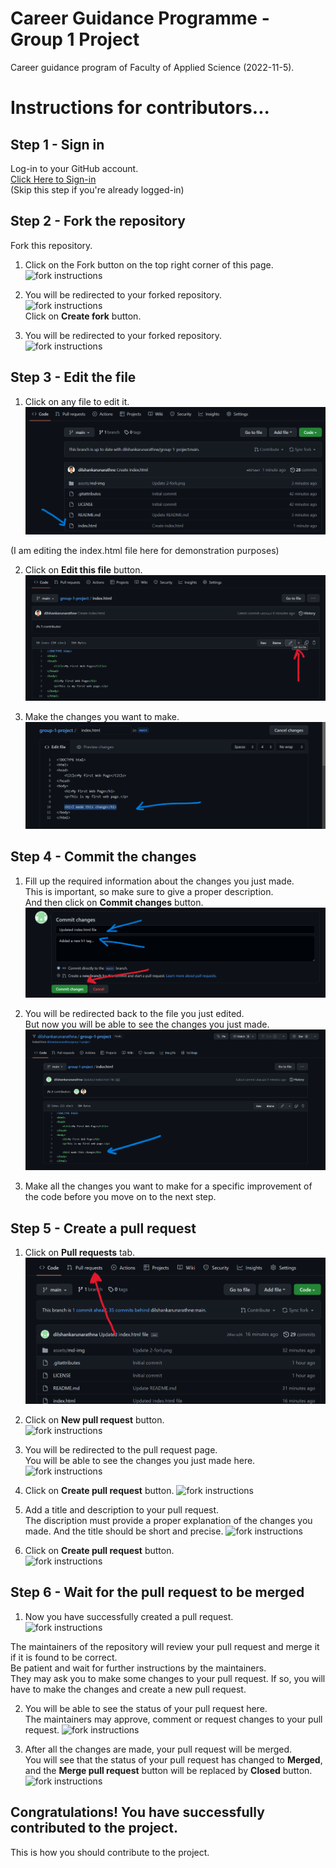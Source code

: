 # Career Guidance Programme - Group 1 Project

Career guidance program of Faculty of Applied Science (2022-11-5).

# Instructions for contributors...

## Step 1 - Sign in
Log-in to your GitHub account.  
[Click Here to Sign-in](https://github.com/login)  
(Skip this step if you're already logged-in)

## Step 2 - Fork the repository
Fork this repository.  

1. Click on the Fork button on the top right corner of this page.  
![fork instructions](assets/md-img/1-fork.png)

2. You will be redirected to your forked repository.  
![fork instructions](assets/md-img/2-fork.png)  
Click on **Create fork** button.

3. You will be redirected to your forked repository.   
![fork instructions](assets/md-img/3-fork.png)

## Step 3 - Edit the file

1. Click on any file to edit it.  
![fork instructions](assets/md-img/4-edit.png)
  
(I am editing the index.html file here for demonstration purposes)

2. Click on **Edit this file** button.  
![fork instructions](assets/md-img/5-edit.png)

3. Make the changes you want to make.  
![fork instructions](assets/md-img/6-edit.png)

## Step 4 - Commit the changes

1. Fill up the required information about the changes you just made.  
This is important, so make sure to give a proper description.  
And then click on **Commit changes** button.
![fork instructions](assets/md-img/7-commit.png) 

2. You will be redirected back to the file you just edited.  
But now you will be able to see the changes you just made.
![fork instructions](assets/md-img/8-refactored.png)

3. Make all the changes you want to make for a specific improvement of the code before you move on to the next step.

## Step 5 - Create a pull request

1. Click on **Pull requests** tab.  
![fork instructions](assets/md-img/9-pr.png)

2. Click on **New pull request** button.  
![fork instructions](assets/md-img/10-fork.png)

3. You will be redirected to the pull request page.  
You will be able to see the changes you just made here.
![fork instructions](assets/md-img/11-fork.png)

4. Click on **Create pull request** button.
![fork instructions](assets/md-img/12-fork.png)

5. Add a title and description to your pull request.  
The discription must provide a proper explanation of the changes you made. And the title should be short and precise. 
![fork instructions](assets/md-img/13-fork.png)

6. Click on **Create pull request** button.  
![fork instructions](assets/md-img/14-fork.png)

## Step 6 - Wait for the pull request to be merged

1. Now you have successfully created a pull request.  
![fork instructions](assets/md-img/15-fork.png)

The maintainers of the repository will review your pull request and merge it if it is found to be correct.  
Be patient and wait for further instructions by the maintainers.  
They may ask you to make some changes to your pull request. If so, you will have to make the changes and create a new pull request.

2. You will be able to see the status of your pull request here.  
The maintainers may approve, comment or request changes to your pull request. 
![fork instructions](assets/md-img/16-fork.png)

3. After all the changes are made, your pull request will be merged.  
You will see that the status of your pull request has changed to **Merged**, and the **Merge pull request** button will be replaced by **Closed** button. 
![fork instructions](assets/md-img/17-fork.png)

## Congratulations! You have successfully contributed to the project. 

This is how you should contribute to the project. 

